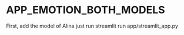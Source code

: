 # APP_EMOTION_BOTH_MODELS
First, add the model of Alina 
just run streamlit run app/streamlit_app.py
